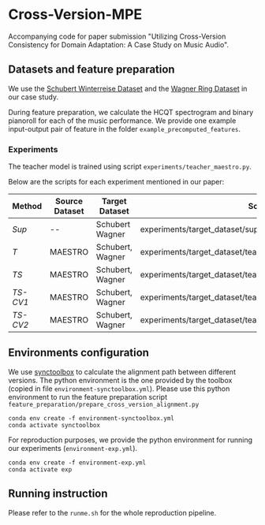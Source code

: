 # Cross-Version-MPE

Accompanying code for paper submission "Utilizing Cross-Version Consistency for Domain Adaptation: A Case Study on Music Audio".

## Datasets and feature preparation

We use the [Schubert Winterreise Dataset](https://zenodo.org/records/3968389) and the [Wagner Ring Dataset](https://zenodo.org/records/7672157) in our case study. 

During feature preparation, we calculate the HCQT spectrogram and binary pianoroll for each of the music performance. We provide one example input-output pair of feature in the folder `example_precomputed_features`.

### Experiments

The teacher model is trained using script `experiments/teacher_maestro.py`.

Below are the scripts for each experiment mentioned in our paper:

| Method    | Source Dataset    | Target Dataset    | Script                                                             |
| --------- | ----------------- | ----------------- | ------------------------------------------------------------------ |
| *Sup*     | --                | Schubert  Wagner  | experiments/target_dataset/supervised.py                         |
| *T*       | MAESTRO           | Schubert, Wagner  | experiments/target_dataset/teacher.py                            |
| *TS*      | MAESTRO           | Schubert, Wagner  | experiments/target_dataset/teacher_student.py                    |
| *TS-CV1*  | MAESTRO           | Schubert, Wagner  | experiments/target_dataset/teacher_student_cross_version_1.py    |
| *TS-CV2*  | MAESTRO           | Schubert, Wagner  | experiments/target_dataset/teacher_student_cross_version_2.py    |

## Environments configuration

We use [synctoolbox](https://github.com/meinardmueller/synctoolbox) to calculate the alignment path between different versions. The python environment is the one provided by the toolbox (copied in file `environment-synctoolbox.yml`). Please use this python environment to run the feature preparation script `feature_preparation/prepare_cross_version_alignment.py`

    conda env create -f environment-synctoolbox.yml
    conda activate synctoolbox

For reproduction purposes, we provide the python environment for running our experiments (`environment-exp.yml`).

    conda env create -f environment-exp.yml
    conda activate exp

## Running instruction

Please refer to the `runme.sh` for the whole reproduction pipeline.